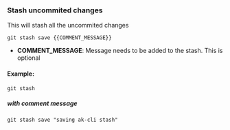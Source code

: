 ### Stash uncommited changes

This will stash all the uncommited changes

`git stash save {{COMMENT_MESSAGE}}`

- <b>COMMENT_MESSAGE</b>: Message needs to be added to the stash.  This is optional

#### Example:

`git stash`

##### with comment message

`git stash save "saving ak-cli stash"`